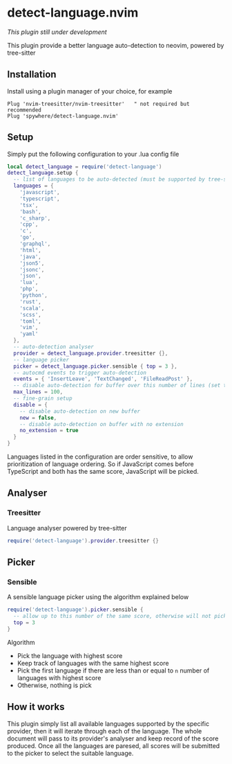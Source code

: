 # detect-language.nvim

_This plugin still under development_

This plugin provide a better language auto-detection to neovim, powered by tree-sitter

## Installation

Install using a plugin manager of your choice, for example

```viml
Plug 'nvim-treesitter/nvim-treesitter'   " not required but recommended
Plug 'spywhere/detect-language.nvim'
```

## Setup

Simply put the following configuration to your .lua config file

```lua
local detect_language = require('detect-language')
detect_language.setup {
  -- list of languages to be auto-detected (must be supported by tree-sitter)
  languages = {
    'javascript',
    'typescript',
    'tsx',
    'bash',
    'c_sharp',
    'cpp',
    'c',
    'go',
    'graphql',
    'html',
    'java',
    'json5',
    'jsonc',
    'json',
    'lua',
    'php',
    'python',
    'rust',
    'scala',
    'scss',
    'toml',
    'vim',
    'yaml'
  },
  -- auto-detection analyser
  provider = detect_language.provider.treesitter {},
  -- language picker
  picker = detect_language.picker.sensible { top = 3 },
  -- autocmd events to trigger auto-detection
  events = { 'InsertLeave', 'TextChanged', 'FileReadPost' },
  -- disable auto-detection for buffer over this number of lines (set to 0 for no limit)
  max_lines = 100,
  -- fine-grain setup
  disable = {
    -- disable auto-detection on new buffer
    new = false,
    -- disable auto-detection on buffer with no extension
    no_extension = true
  }
}
```

Languages listed in the configuration are order sensitive, to allow prioritization of language ordering.
So if JavaScript comes before TypeScript and both has the same score, JavaScript will be picked.

## Analyser

### Treesitter

Language analyser powered by tree-sitter

```lua
require('detect-language').provider.treesitter {}
```

## Picker

### Sensible

A sensible language picker using the algorithm explained below

```lua
require('detect-language').picker.sensible {
  -- allow up to this number of the same score, otherwise will not pick
  top = 3
}
```

Algorithm

- Pick the language with highest score
- Keep track of languages with the same highest score
- Pick the first language if there are less than or equal to `n` number of languages with highest score
- Otherwise, nothing is pick

## How it works

This plugin simply list all available languages supported by the specific provider,
then it will iterate through each of the language. The whole document will pass
to its provider's analyser and keep record of the score produced. Once all the
languages are paresed, all scores will be submitted to the picker to select the
suitable language.
